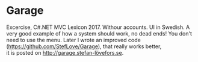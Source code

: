 # Garage
Excercise, C#.NET MVC Lexicon 2017. Withour accounts. UI in Swedish.
A very good example of how a system should work, no dead ends!
You don't need to use the menu.
Later I wrote an improved code (https://github.com/StefLove/Garage),
that really works better,<br />it is posted on http://garage.stefan-lövefors.se.
